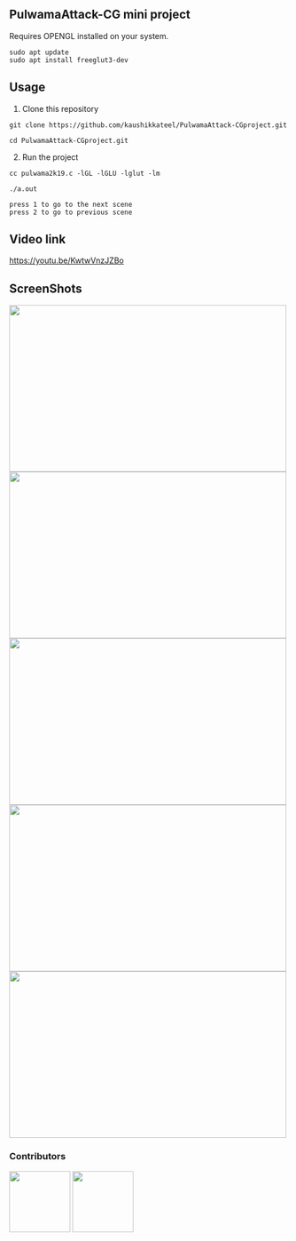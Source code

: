 ## PulwamaAttack-CG mini project

Requires OPENGL installed on your system.
```
sudo apt update
sudo apt install freeglut3-dev
```
## Usage

1. Clone this repository

```
git clone https://github.com/kaushikkateel/PulwamaAttack-CGproject.git

cd PulwamaAttack-CGproject.git
```

2. Run the project

```
cc pulwama2k19.c -lGL -lGLU -lglut -lm

./a.out

press 1 to go to the next scene 
press 2 to go to previous scene

```

## Video link
  https://youtu.be/KwtwVnzJZBo


## ScreenShots
<img src="https://raw.githubusercontent.com/kaushikkateel/PulwamaAttack2019/master/images/2.PNG" alt="" width="500" height="300">
<img src="https://raw.githubusercontent.com/kaushikkateel/PulwamaAttack2019/master/images/3.PNG" alt="" width="500" height="300">
<img src="https://raw.githubusercontent.com/kaushikkateel/PulwamaAttack2019/master/images/4.PNG" alt="" width="500" height="300">
<img src="https://raw.githubusercontent.com/kaushikkateel/PulwamaAttack2019/master/images/5.png" alt="" width="500" height="300">
<img src="https://raw.githubusercontent.com/kaushikkateel/PulwamaAttack2019/master/images/1.PNG" alt="" width="500" height="300">

### Contributors

<p float="left">
  <a href="https://github.com/kaushikkateel"><img src="https://avatars3.githubusercontent.com/u/49521970?s=400&v=4" width="110" height="110" /></a>
  <a href="https://github.com/dushyanthprabhu"><img src="https://avatars3.githubusercontent.com/u/52596301?s=400&v=4" width="110" height="110" /></a>
</p>



